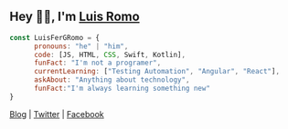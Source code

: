 ## Hey 👋🏻, I'm [Luis Romo](https://lromo.sh.now)


```js
const LuisFerGRomo = {
      pronouns: "he" | "him",
      code: [JS, HTML, CSS, Swift, Kotlin],
      funFact: "I'm not a programer",
      currentLearning: ["Testing Automation", "Angular", "React"],
      askAbout: "Anything about technology",
      funFact:"I'm always learning something new"
}
````
<!--p>Here u can find more about me: </p>
<i class="fab fa-github"-->
[Blog](https://www.notion.so/luisfergromo/Home-ed575e8a309d4a2ca8d2a03ea5fb36f6) |
[Twitter](https://www.twitter.com/luisfergromo) |
[Facebook](https://fb.me/LuisFerGRomoMx) 

<!--- [![Anurag's github stats](https://github-readme-stats.vercel.app/api?username=luisfergromo)]()
--->

<!--
**luisfergromo/luisfergromo** is a ✨ _special_ ✨ repository because its `README.md` (this file) appears on your GitHub profile.

Here are some ideas to get you started:

- 🔭 I’m currently working on ...
- 🌱 I’m currently learning Angular, 
- 👯 I’m looking to collaborate on ...
- 🤔 I’m looking for help with ...
- 💬 Ask me about Any tecnological topic, i could know about it.
- 📫 How to reach me: ...
- 😄 Pronouns: ...
- ⚡ Fun fact: ...
-->
